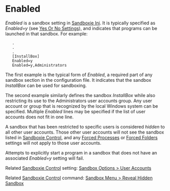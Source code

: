 # Enabled

_Enabled_ is a sandbox setting in [Sandboxie Ini](SandboxieIni.md). It is typically specified as _Enabled=y_ (see [Yes Or No Settings](YesOrNoSettings.md)), and indicates that programs can be launched in that sandbox. For example:

```
   .
   .
   .
   [InstallBox]
   Enabled=y
   Enabled=y,Administrators
```

The first example is the typical form of _Enabled_, a required part of any sandbox section in the configuration file. It indicates that the sandbox _InstallBox_ can be used for sandboxing.

The second example similarly defines the sandbox _InstallBox_ while also restricting its use to the Administrators user accounts group. Any user account or group that is recognized by the local Windows system can be specified. Multiple _Enabled_ lines may be specified if the list of user accounts does not fit in one line.

A sandbox that has been restricted to specific users is considered _hidden_ to all other user accounts. Those other user accounts will not see the sandbox listed in [Sandboxie Control](SP_SBControl.md), and any [Forced Processes](SP_ForcedFolderProcess.md#forced-processes) or [Forced Folders](SP_ForcedFolderProcess.md#forced-folders) settings will not apply to those user accounts.

Attempts to explicitly start a program in a sandbox that does not have an associated _Enabled=y_ setting will fail.

Related [Sandboxie Control](SP_SBControl.md) setting: [Sandbox Options > User Accounts](UserAccountsSettings.md)

Related [Sandboxie Control](SP_SBControl.md) command: [Sandbox Menu > Reveal Hidden Sandbox](SP_SBControl_SbMenu.md#reveal-hidden-sandbox)

